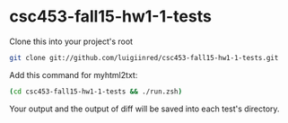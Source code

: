# csc453-fall15-hw1-1-tests

Clone this into your project's root

```sh
git clone git://github.com/luigiinred/csc453-fall15-hw1-1-tests.git
```

Add this command for myhtml2txt:

```sh
(cd csc453-fall15-hw1-1-tests && ./run.zsh)
```

Your output and the output of diff will be saved into each test's directory.


